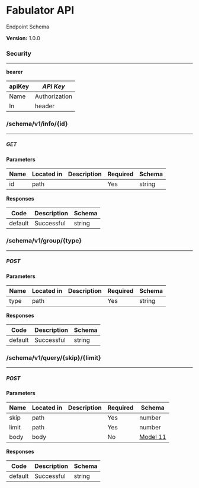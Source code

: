 Fabulator API
=============
Endpoint Schema

**Version:** 1.0.0


### Security
---
**bearer**  

|apiKey|*API Key*|
|---|---|
|Name|Authorization|
|In|header|

### /schema/v1/info/{id}
---
##### ***GET***
**Parameters**

| Name | Located in | Description | Required | Schema |
| ---- | ---------- | ----------- | -------- | ---- |
| id | path |  | Yes | string |

**Responses**

| Code | Description | Schema |
| ---- | ----------- | ------ |
| default | Successful | string |


### /schema/v1/group/{type}
---
##### ***POST***
**Parameters**

| Name | Located in | Description | Required | Schema |
| ---- | ---------- | ----------- | -------- | ---- |
| type | path |  | Yes | string |

**Responses**

| Code | Description | Schema |
| ---- | ----------- | ------ |
| default | Successful | string |

### /schema/v1/query/{skip}/{limit}
---
##### ***POST***
**Parameters**

| Name | Located in | Description | Required | Schema |
| ---- | ---------- | ----------- | -------- | ---- |
| skip | path |  | Yes | number |
| limit | path |  | Yes | number |
| body | body |  | No | [Model 11](#model-11) |

**Responses**

| Code | Description | Schema |
| ---- | ----------- | ------ |
| default | Successful | string |


